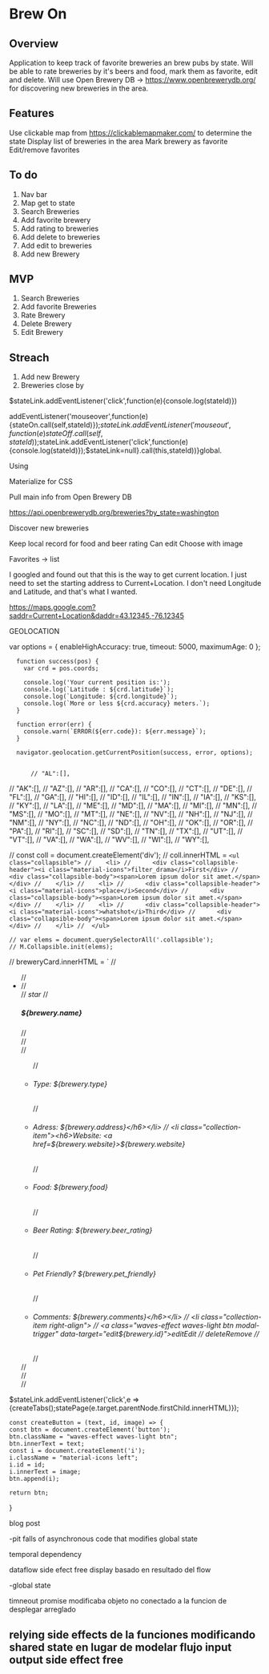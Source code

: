 # Brew On

## Overview

Application to keep track of favorite breweries an brew pubs by state. Will be able to rate breweries by it's beers and food, mark them as favorite, edit and delete. Will use Open Brewery DB -> https://www.openbrewerydb.org/ for discovering new breweries in the area.

## Features
Use clickable map from https://clickablemapmaker.com/ to determine the state
Display list of breweries in the area
Mark brewery as favorite
Edit/remove favorites

## To do
1. Nav bar
2. Map get to state
3. Search Breweries
4. Add favorite brewery
5. Add rating to breweries
6. Add delete to breweries
7. Add edit to breweries
8. Add new Brewery
 
## MVP
1. Search Breweries
2. Add favorite Breweries
3. Rate Brewery
4. Delete Brewery
5. Edit Brewery

## Streach
1. Add new Brewery
2. Breweries close by








$stateLink.addEventListener('click',function(e){console.log(stateId)})

addEventListener('mouseover',function(e){stateOn.call(self,stateId)});$stateLink.addEventListener('mouseout',function(e){stateOff.call(self,stateId)});$stateLink.addEventListener('click',function(e){console.log(stateId)});$stateLink=null}.call(this,stateId))}global.



Using 


Materialize for CSS


Pull main info from Open Brewery DB

https://api.openbrewerydb.org/breweries?by_state=washington

Discover new breweries


Keep local record for food and beer rating 
    Can edit
    Choose with image



Favorites -> list

I googled and found out that this is the way to get current location. I just need to set the starting address to Current+Location. I don't need Longitude and Latitude, and that's what I wanted.

https://maps.google.com?saddr=Current+Location&daddr=43.12345,-76.12345



GEOLOCATION

 var options = {
        enableHighAccuracy: true,
        timeout: 5000,
        maximumAge: 0
      };
      
      function success(pos) {
        var crd = pos.coords;
      
        console.log('Your current position is:');
        console.log(`Latitude : ${crd.latitude}`);
        console.log(`Longitude: ${crd.longitude}`);
        console.log(`More or less ${crd.accuracy} meters.`);
      }
      
      function error(err) {
        console.warn(`ERROR(${err.code}): ${err.message}`);
      }
      
      navigator.geolocation.getCurrentPosition(success, error, options);


          // "AL":[],
//     "AK":[],
//     "AZ":[],
//     "AR":[],
//     "CA":[],
//     "CO":[],
//     "CT":[],
//     "DE":[],
//     "FL":[],
//     "GA":[],
//     "HI":[],
//     "ID":[],
//     "IL":[],
//     "IN":[],
//     "IA":[],
//     "KS":[],
//     "KY":[],
//     "LA":[],
//     "ME":[],
//     "MD":[],
//     "MA":[],
//     "MI":[],
//     "MN":[],
//     "MS":[],
//     "MO":[],
//     "MT":[],
//     "NE":[],
//     "NV":[],
//     "NH":[],
//     "NJ":[],
//     "NM":[],
//     "NY":[],
//     "NC":[],
//     "ND":[],
//     "OH":[],
//     "OK":[],
//     "OR":[],
//     "PA":[],
//     "RI":[],
//     "SC":[],
//     "SD":[],
//     "TN":[],
//     "TX":[],
//     "UT":[],
//     "VT":[],
//     "VA":[],
//     "WA":[],
//     "WV":[],
//     "WI":[],
//     "WY":[],

//    const coll = document.createElement('div');
//    coll.innerHTML =   `<ul class="collapsible">
//    <li>
//      <div class="collapsible-header"><i class="material-icons">filter_drama</i>First</div>
//      <div class="collapsible-body"><span>Lorem ipsum dolor sit amet.</span></div>
//    </li>
//    <li>
//      <div class="collapsible-header"><i class="material-icons">place</i>Second</div>
//      <div class="collapsible-body"><span>Lorem ipsum dolor sit amet.</span></div>
//    </li>
//    <li>
//      <div class="collapsible-header"><i class="material-icons">whatshot</i>Third</div>
//      <div class="collapsible-body"><span>Lorem ipsum dolor sit amet.</span></div>
//    </li>
//  </ul>`


    // var elems = document.querySelectorAll('.collapsible');
    // M.Collapsible.init(elems);




// breweryCard.innerHTML = `
// <ul class="collapsible popout" id="b${brewery.id}">
// <li>
//     <div class="collapsible-header card-panel teal lighten-2">
//         <i class="material-icons large">star</i>
//         <h5>${brewery.name}</h5>
//     </div>
//     <div class="collapsible-body">
//         <ul class="collection left-align" id='brewery-content'>
//             <li class="collection-item"><h6>Type: ${brewery.type}</h6></li>
//             <li class="collection-item"><h6>Adress: ${brewery.address}</h6></li>
//             <li class="collection-item"><h6>Website: <a href=${brewery.website}>${brewery.website}</a></h6></li>
//             <li class="collection-item"><h6>Food: ${brewery.food}</h6></li>
//             <li class="collection-item"><h6>Beer Rating: ${brewery.beer_rating}</h6></li>
//             <li class="collection-item"><h6>Pet Friendly? ${brewery.pet_friendly}</h6></li>
//             <li class="collection-item"><h6>Comments: ${brewery.comments}</h6></li>
//             <li class="collection-item right-align">
//                 <a class="waves-effect waves-light btn modal-trigger" data-target="edit${brewery.id}"><i class="material-icons left">edit</i>Edit</a>
//                 <a class="waves-effect waves-light btn modal-trigger" data-target="delete${brewery.id}" ><i class="material-icons left">delete</i>Remove</a>
//             </li>
//         </ul>
//     </div>
// </li>
// </ul>


$stateLink.addEventListener('click',e => {createTabs();statePage(e.target.parentNode.firstChild.innerHTML)});



    const createButton = (text, id, image) => {
    const btn = document.createElement('button');
    btn.className = "waves-effect waves-light btn";
    btn.innerText = text;
    const i = document.createElement('i');
    i.className = "material-icons left";
    i.id = id;
    i.innerText = image;
    btn.append(i);

    return btn;
}




blog post


-pit falls of  asynchronous code that modifies global state

temporal dependency

dataflow side efect free
display basado en resultado del flow

-global state

timneout 
promise modificaba objeto no conectado a la funcion de desplegar
arreglado

relying side effects de la funciones modificando shared state
en lugar de modelar flujo input output side effect free
-
